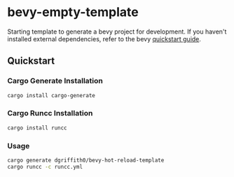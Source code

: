 # bevy-empty-template
Starting template to generate a bevy project for development.
If you haven't installed external dependencies, refer to the bevy [quickstart guide](https://bevyengine.org/learn/book/getting-started/setup/).

## Quickstart
### Cargo Generate Installation

```sh
cargo install cargo-generate
```

### Cargo Runcc Installation

```sh
cargo install runcc
```

### Usage

```sh
cargo generate dgriffith0/bevy-hot-reload-template
cargo runcc -c runcc.yml
```
